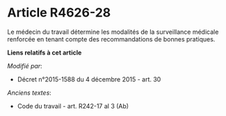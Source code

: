 # Article R4626-28

Le médecin du travail détermine les modalités de la surveillance médicale renforcée en tenant compte des recommandations de
bonnes pratiques.

**Liens relatifs à cet article**

_Modifié par_:

  - Décret n°2015-1588 du 4 décembre 2015 - art. 30

_Anciens textes_:

  - Code du travail - art. R242-17 al 3 (Ab)
